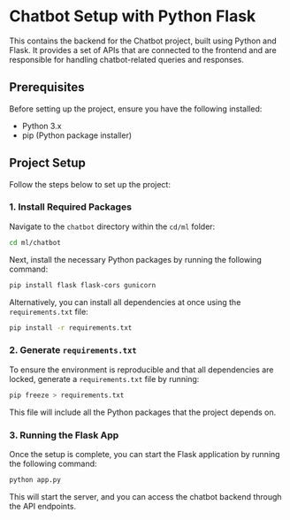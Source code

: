 # Chatbot Setup with Python Flask

This contains the backend for the Chatbot project, built using Python and Flask. It provides a set of APIs that are connected to the frontend and are responsible for handling chatbot-related queries and responses.

## Prerequisites

Before setting up the project, ensure you have the following installed:

- Python 3.x
- pip (Python package installer)

## Project Setup

Follow the steps below to set up the project:

### 1. Install Required Packages

Navigate to the `chatbot` directory within the `cd/ml` folder:

```bash
cd ml/chatbot
```

Next, install the necessary Python packages by running the following command:

```bash
pip install flask flask-cors gunicorn
```

Alternatively, you can install all dependencies at once using the `requirements.txt` file:

```bash
pip install -r requirements.txt
```

### 2. Generate `requirements.txt`

To ensure the environment is reproducible and that all dependencies are locked, generate a `requirements.txt` file by running:

```bash
pip freeze > requirements.txt
```

This file will include all the Python packages that the project depends on.

### 3. Running the Flask App

Once the setup is complete, you can start the Flask application by running the following command:

```bash
python app.py
```

This will start the server, and you can access the chatbot backend through the API endpoints.

